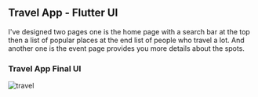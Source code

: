 ## Travel App - Flutter UI

I've designed two pages one is the home page with a search bar at the top then a list of popular places at the end list of people who travel a lot. And another one is the event page provides you more details about the spots.

### Travel App Final UI

![travel](https://user-images.githubusercontent.com/36065206/155648962-f4e40737-0f63-4710-adc5-eda99c90524f.png)

